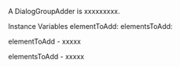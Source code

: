 A DialogGroupAdder is xxxxxxxxx.Instance Variables	elementToAdd:		<Object>	elementsToAdd:		<Object>elementToAdd	- xxxxxelementsToAdd	- xxxxx